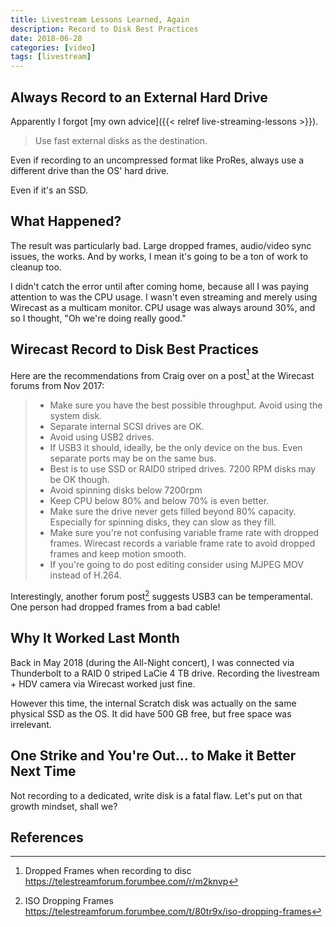 ```yaml
---
title: Livestream Lessons Learned, Again
description: Record to Disk Best Practices
date: 2018-06-28
categories: [video]
tags: [livestream]
---
```



## Always Record to an External Hard Drive

Apparently I forgot [my own advice]({{< relref live-streaming-lessons >}}).

> Use fast external disks as the destination.

Even if recording to an uncompressed format like ProRes, always use a different drive than the OS' hard drive.

Even if it's an SSD.

## What Happened?

The result was particularly bad. Large dropped frames, audio/video sync issues, the works. And by works, I mean it's going to be a ton of work to cleanup too.

I didn't catch the error until after coming home, because all I was paying attention to was the CPU usage. I wasn't even streaming and merely using Wirecast as a multicam monitor. CPU usage was always around 30%, and so I thought, "Oh we're doing really good."

## Wirecast Record to Disk Best Practices

Here are the recommendations from Craig over on a post[^1] at the Wirecast forums from Nov 2017:

> * Make sure you have the best possible throughput. Avoid using the system disk.
> * Separate internal SCSI drives are OK.
> * Avoid using USB2 drives.
> * If USB3 it should, ideally, be the only device on the bus. Even separate ports may be on the same bus. 
> * Best is to use SSD or RAID0 striped drives. 7200 RPM disks may be OK though.
> * Avoid spinning disks below 7200rpm
> * Keep CPU below 80% and below 70% is even better.
> * Make sure the drive never gets filled beyond 80% capacity. Especially for spinning disks, they can slow as they fill.
> * Make sure you're not confusing variable frame rate with dropped frames. Wirecast records a variable frame rate to avoid dropped frames and keep motion smooth.
> * If you're going to do post editing consider using MJPEG MOV instead of H.264.

Interestingly, another forum post[^2] suggests USB3 can be temperamental. One person had dropped frames from a bad cable!

## Why It Worked Last Month

Back in May 2018 (during the All-Night concert), I was connected via Thunderbolt to a RAID 0 striped LaCie 4 TB drive. Recording the livestream + HDV camera via Wirecast worked just fine.

However this time, the internal Scratch disk was actually on the same physical SSD as the OS. It did have 500 GB free, but free space was irrelevant.

## One Strike and You're Out... to Make it Better Next Time

Not recording to a dedicated, write disk is a fatal flaw. Let's put on that growth mindset, shall we?

## References
[^1]: Dropped Frames when recording to disc <https://telestreamforum.forumbee.com/r/m2knvp>
[^2]: ISO Dropping Frames <https://telestreamforum.forumbee.com/t/80tr9x/iso-dropping-frames>
